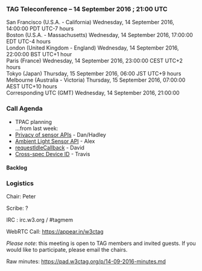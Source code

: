 ### TAG Teleconference – 14 September 2016 ; 21:00 UTC

San Francisco (U.S.A. - California)	Wednesday, 14 September 2016, 14:00:00	PDT	UTC-7 hours  
Boston (U.S.A. - Massachusetts)	Wednesday, 14 September 2016, 17:00:00	EDT	UTC-4 hours  
London (United Kingdom - England)	Wednesday, 14 September 2016, 22:00:00	BST	UTC+1 hour  
Paris (France)	Wednesday, 14 September 2016, 23:00:00	CEST	UTC+2 hours  
Tokyo (Japan)	Thursday, 15 September 2016, 06:00	JST	UTC+9 hours  
Melbourne (Australia - Victoria)	Thursday, 15 September 2016, 07:00:00	AEST	UTC+10 hours  
Corresponding UTC (GMT)	Wednesday, 14 September 2016, 21:00:00	 

### Call Agenda

* TPAC planning  
...from last week:
* [Privacy of sensor APIs](https://github.com/w3ctag/spec-reviews/issues/129) - Dan/Hadley
* [Ambient Light Sensor API](https://github.com/w3ctag/spec-reviews/issues/115) - Alex
* [requestIdleCallback](https://github.com/w3ctag/spec-reviews/issues/70) - David
* [Cross-spec Device ID](https://github.com/w3ctag/spec-reviews/issues/64) - Travis


#### Backlog

### Logistics

Chair: Peter

Scribe: ?

IRC : irc.w3.org / #tagmem

WebRTC Call: https://appear.in/w3ctag

*Please note*: this meeting is open to TAG members and invited guests. If you would like to participate, please email the chairs.

Raw minutes: https://pad.w3ctag.org/p/14-09-2016-minutes.md
